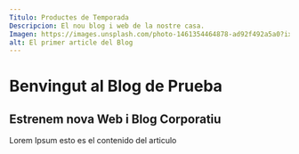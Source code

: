 ```yaml
---
Titulo: Productes de Temporada
Descripcion: El nou blog i web de la nostre casa. 
Imagen: https://images.unsplash.com/photo-1461354464878-ad92f492a5a0?ixlib=rb-1.2.1&ixid=eyJhcHBfaWQiOjEyMDd9&auto=format&fit=crop&w=1350&q=80
alt: El primer article del Blog
---
```


# Benvingut al Blog de Prueba
## Estrenem nova Web i Blog Corporatiu

Lorem Ipsum esto es el contenido del articulo 